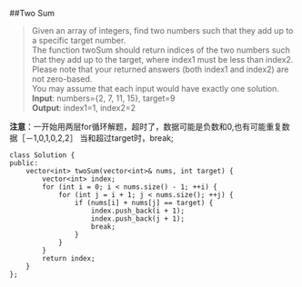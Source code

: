 ##Two Sum
>Given an array of integers, find two numbers such that they add up to a specific target number.  
The function twoSum should return indices of the two numbers such that they add up to the target, where index1 must be less than index2. Please note that your returned answers (both index1 and index2) are not zero-based.  
You may assume that each input would have exactly one solution.  
**Input**: numbers={2, 7, 11, 15}, target=9  
**Output**: index1=1, index2=2  

**注意**：一开始用两层for循环解题，超时了，数据可能是负数和0,也有可能重复数据［－1,0,1,0,2,2］
当和超过target时，break;

```
class Solution {
public:
    vector<int> twoSum(vector<int>& nums, int target) {
        vector<int> index;
        for (int i = 0; i < nums.size() - 1; ++i) {
            for (int j = i + 1; j < nums.size(); ++j) {
                if (nums[i] + nums[j] == target) {
                    index.push_back(i + 1);
                    index.push_back(j + 1);
                    break;
                }
            }
        }
        return index;
    }
};

```